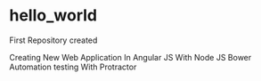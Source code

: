 # hello_world
First Repository created

Creating New Web Application In Angular JS With Node JS Bower Automation testing With Protractor 
